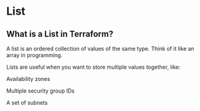 # List 

## What is a List in Terraform?

A list is an ordered collection of values of the same type.
Think of it like an array in programming.

Lists are useful when you want to store multiple values together, like:

Availability zones

Multiple security group IDs

A set of subnets

